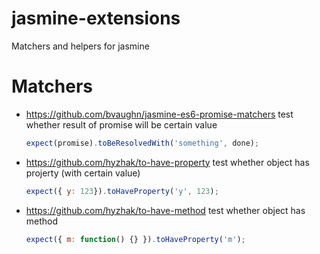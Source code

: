 # jasmine-extensions
Matchers and helpers for jasmine

# Matchers

* https://github.com/bvaughn/jasmine-es6-promise-matchers test whether result of promise will be certain value
  
  ```javascript
  expect(promise).toBeResolvedWith('something', done);
  ```
  
* https://github.com/hyzhak/to-have-property test whether object has projerty (with certain value)
  
  ```javascript
  expect({ y: 123}).toHaveProperty('y', 123);
  ```
  
* https://github.com/hyzhak/to-have-method test whether object has method
 
  ```javascript
  expect({ m: function() {} }).toHaveProperty('m');
  ```
